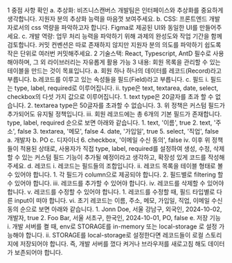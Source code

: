 1 중점 사항 확인
  a. 추상화: 비즈니스캔버스 개발팀은 인터페이스와 추상화를 중요하게 생각합니다. 지원자 분의 추상화 능력을 마음껏 보여주세요.
  b. CSS: 프론트엔드 개발자로서의 css 역량을 파악하고자 합니다. Figma로 제공된 UI와 동일한 UI를 만들어주세요.
  c. 개발 역량: 업무 처리 능력을 파악하기 위해 과제의 완성도와 작업 기간을 함께 검토합니다. 커밋 컨벤션은 따로 존재하지 않지만 지원자 분의 의도를 파악하기 쉽도록 작은 단위로 여러번 커밋해주세요.
2 기술스택: React, Typescript, AntD 필수로 사용해야하며, 그 외 라이브러리는 자유롭게 활용 가능
3 내용: 회원 목록을 관리할 수 있는 테이블을 만드는 것이 목표입니다.
  a. 회원 하나 하나의 데이터를 레코드(Record)라고 부릅니다.
  b.레코드를 이루고 있는 속성들을 필드(Field)라고 부릅니다.
  c. 필드
    i. 필드는 type, label, required로 이루어집니다.
    ii. type은 text, textarea, date, select, checkbox의 다섯 가지 값으로 이루어집니다. 
      1. text type은 20글자를 초과 할 수 없습니다. 
      2. textarea type은 50글자를 초과할 수 없습니다. 
      3. 위 정책은 커스텀 필드가 추가되어도 유지될 정책입니다.
    iii. 회원 레코드에는 총 6개의 기본 필드가 존재합니다. type, label, required 순으로 보면 아래와 같습니다. 
      1. text, '이름', true 
      2. text, '주소', false
      3. textarea, '메모', false 
      4. date, '가입일', true 
      5. select, '직업', false
        a. 개발자
        b. PO
        c. 디자이너 
      6. checkbox, '이메일 수신 동의', false
    iv. 이후 위 정책들이 적용된 상태로, 사용자가 직접 type, label, required를 설정하여 생성, 수정, 삭제 할 수 있는 커스텀 필드 기능이 추가될 예정이라고 생각하고, 확장성 있게 코드를 작성해주세요.
  d. 레코드
    i. 레코드는 필드들의 조합입니다.
    ii. 레코드 목록을 테이블 형태로 볼 수 있어야 합니다. 
      1. 각 필드가 column으로 제공되야 합니다. 
      2. 필드별로 filtering 할 수 있어야 합니다.
    iii. 레코드를 추가할 수 있어야 합니다.
    iv. 레코드를 삭제할 수 있어야 합니다.
    v. 레코드를 수정할 수 있어야 합니다. 
      1. 레코드를 수정할 때, 필드 타입별로 다른 input이 떠야 합니다.
    vi. 초기 레코드는 이름, 주소, 메모, 가입일, 직업, 이메일 수신 동의 순으로 보면 아래와 같습니다. 
      1. Jonn Doe, 서울 강남구, 외국인, 2024-10-02, 개발자, true 
      2. Foo Bar, 서울 서초구, 한국인, 2024-10-01, PO, false
  e. 저장 기능
    i. 개발 서버를 켤 때, env로 STORAGE를 in-memory 또는 local-storage 로 설정 가능해야 합니다.
    ii. STORAGE를 local-storage로 설정한다면 레코드들이 로컬 스토리지에 저장되어야 합니다. 즉, 개발 서버를 껐다 켜거나 브라우저를 새로고침 해도 데이터가 보존되어야 합니다.
